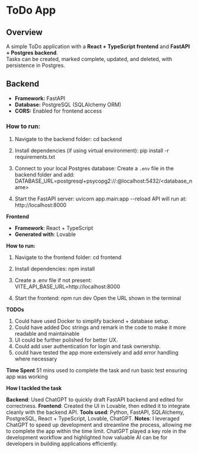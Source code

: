 # ToDo App

## Overview
A simple ToDo application with a **React + TypeScript frontend** and **FastAPI + Postgres backend**.  
Tasks can be created, marked complete, updated, and deleted, with persistence in Postgres.

## Backend
- **Framework:** FastAPI  
- **Database:** PostgreSQL (SQLAlchemy ORM)  
- **CORS:** Enabled for frontend access  

### How to run:
1. Navigate to the backend folder:
cd backend

2. Install dependencies (if using virtual environment):
pip install -r requirements.txt

3. Connect to your local Postgres database:
Create a `.env` file in the backend folder and add:
DATABASE_URL=postgresql+psycopg2://<username>:<password>@localhost:5432/<database_name>

4. Start the FastAPI server:
uvicorn app.main:app --reload
API will run at: http://localhost:8000

**Frontend**
- **Framework**: React + TypeScript
- **Generated with**: Lovable

**How to run:**
1. Navigate to the frontend folder:
cd frontend

2. Install dependencies:
npm install

3. Create a .env file if not present:
VITE_API_BASE_URL=http://localhost:8000

4. Start the frontend:
npm run dev
Open the URL shown in the terminal 

**TODOs**
1. Could have used Docker to simplify backend + database setup.
2. Could have added Doc strings and remark in the code to make it more readable and maintainable
3. UI could be further polished for better UX.
4. Could add user authentication for login and task ownership.
5. could have tested the app more extensively and add error handling where necessary


**Time Spent**
51 mins used to complete the task and run basic test ensuring app was working

**How I tackled the task**

**Backend**: Used ChatGPT to quickly draft FastAPI backend and edited for correctness.
**Frontend**: Created the UI in Lovable, then edited it to integrate cleanly with the backend API.
**Tools used**: Python, FastAPI, SQLAlchemy, PostgreSQL, React + TypeScript, Lovable, ChatGPT.
**Notes**: I leveraged ChatGPT to speed up development and streamline the process, allowing me to complete the app within the time limit. ChatGPT played a key role in the development workflow and highlighted how valuable AI can be for developers in building applications efficiently.
